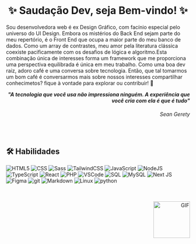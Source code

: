 <div align="center">
<br>

<h1> ✨️ Saudação Dev, seja Bem-vindo! ✨️ </h1>

</div> 

Sou desenvolvedora web é ex Design Gráfico, com facínio especial pelo universo do UI Design. Embora os mistérios do Back End sejam parte do meu repertório, é o Front End que ocupa a maior parte do meu banco de dados.
Como um array de contrastes, meu amor pela literatura clássica coexiste pacificamente com os desafios de lógica e algoritmo.Esta combinação única de interesses forma um framework que me proporciona uma perspectiva equilibrada é única em meu trabalho.
Como uma boa dev raiz, adoro café e uma conversa sobre tecnologia. Então, que tal tomarmos um bom café é conversarmos mais sobre nossos interesses compartilhar conhecimetos? fique à vontade para explorar ou contribuir! 🫶️

<div align="right">

***"A tecnologia que você usa não impressiona ninguém. A experiência que você cria com ela é que é tudo"*** 
<h6>Sean Gerety  </h6>

</div>

<br>

## 🛠 Habilidades
  
![HTML5](https://img.shields.io/badge/HTML5-c44900?style=for-the-badge&logo=html5&logoColor=white)
![CSS](https://img.shields.io/badge/CSS3-1572B6?style=for-the-badge&logo=css3&logoColor=white)
![Sass](https://img.shields.io/badge/Sass-CC6699?style=for-the-badge&logo=sass&logoColor=white)
![TailwindCSS](https://img.shields.io/badge/tailwindcss-%2338B2AC.svg?style=for-the-badge&logo=tailwind-css&logoColor=white)
![JavaScript](https://img.shields.io/badge/JavaScript-323330?style=for-the-badge&logo=javascript&logoColor=F7DF1E)
![NodeJS](https://img.shields.io/badge/node.js-8ac926?style=for-the-badge&logo=node.js&logoColor=white)
![TypeScript](https://img.shields.io/badge/TypeScript-007ACC?style=for-the-badge&logo=typescript&logoColor=white)
![React](https://img.shields.io/badge/React-20232A?style=for-the-badge&logo=react&logoColor=61DAFB)
![PHP](https://img.shields.io/badge/php-%23777BB4.svg?style=for-the-badge&logo=php&logoColor=white)
![VSCode](https://img.shields.io/badge/VSCode-1d4e89?style=for-the-badge&logo=visual%20studio%20code&logoColor=white)
![SQL](https://img.shields.io/badge/SQL-323330?style=for-the-badge&logo=SQL&logoColor=F7DF1E)
![MySQL](https://img.shields.io/badge/mysql-e59500.svg?style=for-the-badge&logo=mysql&logoColor=white)
![Next JS](https://img.shields.io/badge/Next-black?style=for-the-badge&logo=next.js&logoColor=white)
![Figma](https://img.shields.io/badge/Figma-212529?style=for-the-badge&logo=figma&logoColor=white)
![git](https://img.shields.io/badge/git-%23F05033.svg?style=for-the-badge&logo=git&logoColor=white)
![Markdown](https://img.shields.io/badge/markdown-%23000000.svg?style=for-the-badge&logo=markdown&logoColor=white)
![Linux](https://img.shields.io/badge/Linux-FCC624?style=for-the-badge&logo=linux&logoColor=black)
![python](https://img.shields.io/badge/python-003049?style=for-the-badge&logo=python&logoColor=white)

<br>
<br>

<div align="right"  >
<img align="right" height="100" width="100" alt="GIF" src="https://user-images.githubusercontent.com/109559491/180790425-dad93021-4686-4973-a566-a7770cd0e9d0.png"/>
</div>
